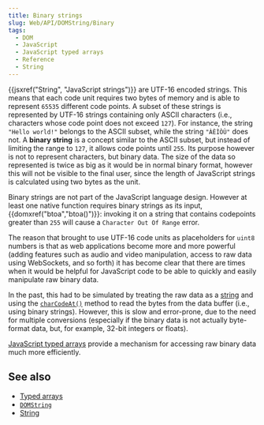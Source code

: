 ```yaml
---
title: Binary strings
slug: Web/API/DOMString/Binary
tags:
  - DOM
  - JavaScript
  - JavaScript typed arrays
  - Reference
  - String
---
```

{{jsxref("String", "JavaScript strings")}} are UTF-16 encoded strings. This means that each code unit requires two bytes of memory and is able to represent `65535` different code points. A subset of these strings is represented by UTF-16 strings containing only ASCII characters (i.e., characters whose code point does not exceed `127`). For instance, the string `"Hello world!"` belongs to the ASCII subset, while the string `"ÀÈÌÒÙ"` does not. A **binary string** is a concept similar to the ASCII subset, but instead of limiting the range to `127`, it allows code points until `255`. Its purpose however is not to represent characters, but binary data. The size of the data so represented is twice as big as it would be in normal binary format, however this will not be visible to the final user, since the length of JavaScript strings is calculated using two bytes as the unit.

Binary strings are not part of the JavaScript language design. However at least one native function requires binary strings as its input, {{domxref("btoa","btoa()")}}: invoking it on a string that contains codepoints greater than `255` will cause a `Character Out Of Range` error.

The reason that brought to use UTF-16 code units as placeholders for `uint8` numbers is that as web applications become more and more powerful (adding features such as audio and video manipulation, access to raw data using WebSockets, and so forth) it has become clear that there are times when it would be helpful for JavaScript code to be able to quickly and easily manipulate raw binary data.

In the past, this had to be simulated by treating the raw data as a [string](/en-US/docs/Web/JavaScript/Reference/Global_Objects/String "JavaScript/Reference/Global Objects/String") and using the [`charCodeAt()`](/en-US/docs/Web/JavaScript/Reference/Global_Objects/String/charCodeAt "JavaScript/Reference/Global Objects/String/charCodeAt") method to read the bytes from the data buffer (i.e., using binary strings). However, this is slow and error-prone, due to the need for multiple conversions (especially if the binary data is not actually byte-format data, but, for example, 32-bit integers or floats).

[JavaScript typed arrays](/en-US/docs/Web/JavaScript/Typed_arrays) provide a mechanism for accessing raw binary data much more efficiently.

## See also

- [Typed arrays](/en-US/docs/Web/JavaScript/Typed_arrays)
- [`DOMString`](/en-US/docs/Web/API/DOMString)
- [String](/en-US/docs/Web/JavaScript/Reference/Global_Objects/String)
